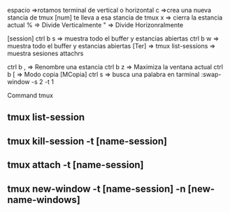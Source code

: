 <prefix> espacio =>rotamos terminal de vertical o horizontal
<prefix> c =>crea una nueva stancia de tmux
<prefix> [num] te lleva a esa stancia de tmux
<prefix> x => cierra la estancia actual
<prefix> % => Divide Verticalmente
<prefix> " => Divide Horizonralmente

[session]
ctrl b s => muestra todo el buffer y estancias abiertas
ctrl b w => muestra todo el buffer y estancias abiertas
[Ter] => tmux list-sessions => muestra sesiones attachrs

ctrl b , => Renombre una estancia
ctrl b z => Maximiza la ventana actual
ctrl b [ => Modo copia
[MCopia] ctrl s => busca una palabra en tarminal
:swap-window -s 2 -t 1

Command tmux

## tmux list-session

## tmux kill-session -t [name-session]

## tmux attach -t [name-session]

## tmux new-window -t [name-session] -n [new-name-windows]
